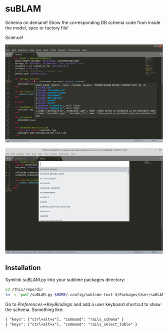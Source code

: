 # suBLAM

Schema on demand! Show the corresponding DB schema code from inside the model, spec or factory file!

Science!

![suBLAM](screenshots/suBLAM.png "Science!")

![suBLAM2](screenshots/suBLAM2.png "Insinuating!")

## Installation

Symlink suBLAM.py into your sublime packages directory:

```bash
cd /this/repo/dir
ln -s `pwd`/suBLAM.py $HOME/.config/sublime-text-3/Packages/User/suBLAM.py
```

Go to *Preferences->KeyBindings* and add a user keyboard shortcut to show the
schema. Something like:

```
{ "keys": ["ctrl+alt+s"], "command": "rails_schema" }
{ "keys": ["ctrl+alt+x"], "command": "rails_select_table" }
```
